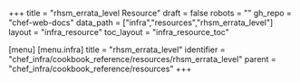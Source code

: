 +++
title = "rhsm_errata_level Resource"
draft = false
robots = ""
gh_repo = "chef-web-docs"
data_path = ["infra","resources","rhsm_errata_level"]
layout = "infra_resource"
toc_layout = "infra_resource_toc"

[menu]
  [menu.infra]
    title = "rhsm_errata_level"
    identifier = "chef_infra/cookbook_reference/resources/rhsm_errata_level"
    parent = "chef_infra/cookbook_reference/resources"
+++

<!-- The contents of this page are automatically generated from the rhsm_errata_level.yaml file in the data directory. -->
<!-- To suggest a change, edit the https://github.com/chef/chef/blob/master/lib/chef/resource/rhsm_errata_level.rb file
      and submit a pull request to the https://github.com/chef/chef repository. -->

